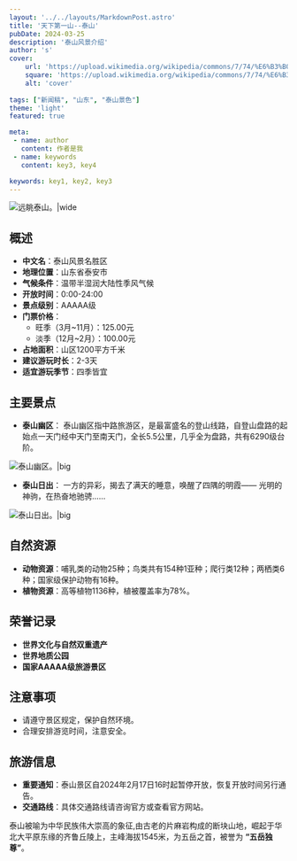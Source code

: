```yaml
---
layout: '../../layouts/MarkdownPost.astro'
title: '天下第一山--泰山'
pubDate: 2024-03-25
description: '泰山风景介绍'
author: 's'
cover:
    url: 'https://upload.wikimedia.org/wikipedia/commons/7/74/%E6%B3%B0%E5%B1%B1_%E5%8D%97%E5%A4%A9%E9%97%A8.jpg'
    square: 'https://upload.wikimedia.org/wikipedia/commons/7/74/%E6%B3%B0%E5%B1%B1_%E5%8D%97%E5%A4%A9%E9%97%A8.jpg'
    alt: 'cover'
    
tags: ["新闻稿", "山东", "泰山景色"] 
theme: 'light'
featured: true

meta:
 - name: author
   content: 作者是我
 - name: keywords
   content: key3, key4

keywords: key1, key2, key3
---
```

![远眺泰山。|wide](https://pic3.zhimg.com/v2-4fd114a54edeb5d48d10bf5b121eccb8_r.jpg)
## 概述
- **中文名**：泰山风景名胜区
- **地理位置**：山东省泰安市
- **气候条件**：温带半湿润大陆性季风气候
- **开放时间**：0:00-24:00
- **景点级别**：AAAAA级
- **门票价格**：
  - 旺季（3月~11月）：125.00元
  - 淡季（12月~2月）：100.00元
- **占地面积**：山区1200平方千米
- **建议游玩时长**：2-3天
- **适宜游玩季节**：四季皆宜

## 主要景点

- **泰山幽区**：
泰山幽区指中路旅游区，是最富盛名的登山线路，自登山盘路的起始点一天门经中天门至南天门，全长5.5公里，几乎全为盘路，共有6290级台阶。

![泰山幽区。|big](https://so1.360tres.com/t019aaa21974cd10ff9.jpg)

- **泰山日出**：
一方的异彩，揭去了满天的睡意，唤醒了四隅的明霞——
光明的神驹，在热奋地驰骋……

![泰山日出。|big](https://file1.shop265.com/tk/2019/d088cf377fd9a9fd53f7d171d458fe8d.jpg)

## 自然资源

- **动物资源**：哺乳类的动物25种；鸟类共有154种1亚种；爬行类12种；两栖类6种；国家级保护动物有16种。
- **植物资源**：高等植物1136种，植被覆盖率为78%。

## 荣誉记录

- **世界文化与自然双重遗产**
- **世界地质公园**
- **国家AAAAA级旅游景区**

## 注意事项

- 请遵守景区规定，保护自然环境。
- 合理安排游览时间，注意安全。

## 旅游信息

- **重要通知**：泰山景区自2024年2月17日16时起暂停开放，恢复开放时间另行通告。
- **交通路线**：具体交通路线请咨询官方或查看官方网站。

泰山被喻为中华民族伟大崇高的象征,由古老的片麻岩构成的断块山地，崛起于华北大平原东缘的齐鲁丘陵上，主峰海拔1545米，为五岳之首，被誉为
**“五岳独尊”**。

